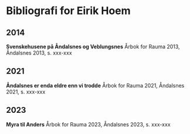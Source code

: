 # Bibliografi for Eirik Hoem

## 2014
**Svenskehusene på Åndalsnes og Veblungsnes** Årbok for Rauma 2013, Åndalsnes 2013, s. xxx-xxx

## 2021
**Åndalsnes er enda eldre enn vi trodde** Årbok for Rauma 2021, Åndalsnes 2021, s. xxx-xxx

## 2023
**Myra til Anders** Årbok for Rauma 2023, Åndalsnes 2023, s. xxx-xxx
